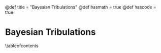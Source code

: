 @def title = "Bayesian Tribulations"
@def hasmath = true
@def hascode = true
<!-- Note: by default hasmath == true and hascode == false. You can change this in
the config file by setting hasmath = false for instance and just setting it to true
where appropriate -->

# Bayesian Tribulations

\tableofcontents <!-- you can use \toc as well -->
